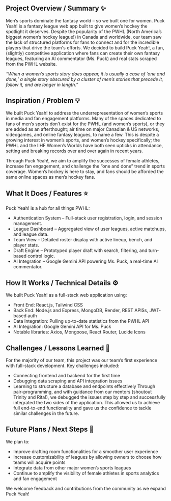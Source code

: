 ## Project Overview / Summary ✨
Men’s sports dominate the fantasy world – so we built one for women. Puck Yeah! is a fantasy league web app built to give women’s hockey the spotlight it deserves. Despite the popularity of the PWHL (North America’s biggest women’s hockey league!) in Canada and worldwide, our team saw the lack of structured platforms for fans to connect and for the incredible players that drive the team's efforts. We decided to build Puck Yeah!, a fun, (slightly) competitive application where fans can create their own fantasy leagues, featuring an AI commentator (Ms. Puck) and real stats scraped from the PWHL website.

_“When a women’s sports story does appear, it is usually a case of ‘one and done,’ a single story obscured by a cluster of men’s stories that precede it, follow it, and are longer in length.”_

## Inspiration / Problem 💡

We built Puck Yeah! to address the underrepresentation of women’s sports in media and fan engagement platforms. Many of the spaces dedicated to fans of men’s sports don’t exist for the PWHL (and women’s sports), or they are added as an afterthought; air time on major Canadian & US networks, videogames, and online fantasy leagues, to name a few. This is despite a growing interest in women’s sports, and women’s hockey specifically; the PWHL and the IIHF Women’s Worlds have both seen upticks in attendance, setting and breaking records over and over again in recent years. 

Through Puck Yeah!, we aim to amplify the successes of female athletes, increase fan engagement, and challenge the “one and done” trend in sports coverage. Women’s hockey is here to stay, and fans should be afforded the same online spaces as men’s hockey fans.

## What It Does / Features ⭐

Puck Yeah! is a hub for all things PWHL:
- Authentication System – Full-stack user registration, login, and session management.
- League Dashboard – Aggregated view of user leagues, active matchups, and league data.
- Team View – Detailed roster display with active lineup, bench, and player stats.
- Draft Engine – Prototyped player draft with search, filtering, and turn-based control logic.
- AI Integration – Google Gemini API powering Ms. Puck, a real-time AI commentator.
## How It Works / Technical Details ⚙️
We built Puck Yeah! as a full-stack web application using:
- Front End: React.js, Tailwind CSS
- Back End: Node.js and Express, MongoDB, Render, REST APISs,  JWT-based auth
- Data Integration: Pulling up-to-date statistics from the PWHL API
- AI Integration: Google Gemini API for Ms. Puck
- Notable libraries: Axios, Mongoose, React Router, Lucide Icons
## Challenges / Lessons Learned 🧠
For the majority of our team, this project was our team’s first experience with full-stack development. Key challenges included:
- Connecting frontend and backend for the first time
- Debugging data scraping and API integration issues
- Learning to structure a database and endpoints effectively
Through pair-programming, and with guidance from our mentors (shoutout Trinity and Rita!), we debugged the issues step by step and successfully integrated the two sides of the application. This allowed us to achieve full end-to-end functionality and gave us the confidence to tackle similar challenges in the future.
## Future Plans / Next Steps 🚀

We plan to:
- Improve drafting room functionalities for a smoother user experience
- Increase customizability of leagues by allowing owners to choose how teams will acquire points
- Integrate data from other major women’s sports leagues
- Continue to amplify the visibility of female athletes in sports analytics and fan engagement

We welcome feedback and contributions from the community as we expand Puck Yeah!
